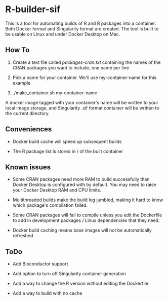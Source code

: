 # R-builder-sif

This is a tool for automating builds of R and R packages into a container. Both Docker
format and Singularity format are created. The tool is built to be usable on Linux and
under Docker Desktop on Mac.

## How To

1. Create a text file called *packages-cran.txt* containing the names of the CRAN packages
you want to include, one name per line

2. Pick a name for your container. We'll use my-container-name for this example

3. ./make_container.sh my-container-name

A docker image tagged with your container's name will be written to your local image storage, 
and Singularity .sif format container will be written to the current directory.

## Conveniences

* Docker build cache will speed up subsequent builds

* The R package list is stored in / of the built container

## Known issues

* Some CRAN packages need more RAM to build successfully than Docker Desktop is configured with
by default. You may need to raise your Docker Desktop RAM and CPU limits.

* Multithreaded builds make the build log jumbled, making it hard to know which package's
compilation failed.

* Some CRAN packages will fail to compile unless you edit the Dockerfile to add in development
packages / Linux dependencies that they need.

* Docker build caching means base images will not be automatically refreshed

## ToDo

* Add Bioconductor support

* Add option to turn off Singularity container generation

* Add a way to change the R version without editing the Dockerfile

* Add a way to build with no cache
